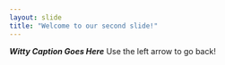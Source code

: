 ```yaml
---
layout: slide
title: "Welcome to our second slide!"
---
```

_**Witty Caption Goes Here**_
Use the left arrow to go back!
